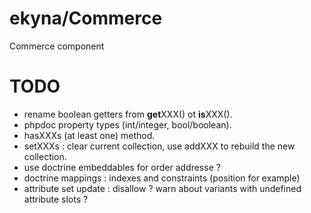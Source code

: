 ekyna/Commerce
==============

Commerce component

# TODO

- rename boolean getters from **get**XXX() ot **is**XXX().
- phpdoc property types (int/integer, bool/boolean).
- hasXXXs (at least one) method.
- setXXXs : clear current collection, use addXXX to rebuild the new collection.
- use doctrine embeddables for order addresse ?
- doctrine mappings : indexes and constraints (position for example)
- attribute set update : disallow ? warn about variants with undefined attribute slots ?
